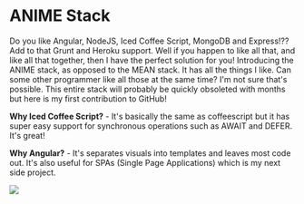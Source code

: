 ANIME Stack
===========

Do you like Angular, NodeJS, Iced Coffee Script, MongoDB and Express!??  Add to that Grunt and Heroku support.  Well if you happen to like all that, and like all that together, then I have the perfect solution for you!  Introducing the ANIME stack, as opposed to the MEAN stack.  It has all the things I like.  Can some other programmer like all those at the same time?  I'm not sure that's possible.  This entire stack will probably be quickly obsoleted with months but here is my first contribution to GitHub!  

<B>Why Iced Coffee Script?</B> - It's basically the same as coffeescript but it has super easy support for synchronous operations such as AWAIT and DEFER.  It's great!

<B>Why Angular?</B> - It's separates visuals into templates and leaves most code out.  It's also useful for SPAs (Single Page Applications) which is my next side project.

<img src="http://t.suriyathep.com/wp-content/uploads/2013/10/ninjagirl_2.png"/>
